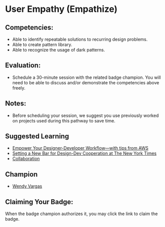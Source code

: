 # User Empathy (Empathize)

## Competencies:
* Able to identify repeatable solutions to recurring design problems.
* Able to create  pattern library. 
* Able to recognize the usage of dark patterns. 

## Evaluation:
* Schedule a 30-minute session with the related badge champion. You will need to be able to discuss and/or demonstrate the competencies above freely. 

## Notes:
* Before scheduling your session, we suggest you use previously worked on projects used during this pathway to save time. 

## Suggested Learning
* [Empower Your Designer-Developer Workflow—with tips from AWS](https://www.invisionapp.com/talks/designer-developer)
* [Setting a New Bar for Design-Dev Cooperation at The New York Times](https://www.invisionapp.com/talks/cooperation-nyt)
* [Collaboration](https://trello.com/en/guide/collaboration)

## Champion

* [Wendy Vargas](mailto:wendy.vargas@acklenavenue.com)

## Claiming Your Badge:
When the badge champion authorizes it, you may click the link to claim the badge.
